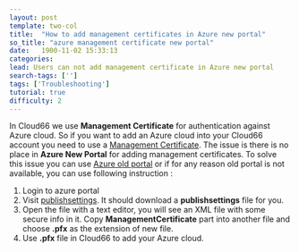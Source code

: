 ```yaml
---
layout: post
template: two-col
title:  "How to add management certificates in Azure new portal"
so_title: "azure management certificate new portal"
date:   1900-11-02 15:33:13
categories: 
lead: Users can not add management certificate in Azure new portal 
search-tags: ['']
tags: ['Troubleshooting']
tutorial: true
difficulty: 2
---
```


In Cloud66 we use **Management Certificate** for authentication against Azure cloud. So if you want to add an Azure cloud into your Cloud66 account you need to use a [Management Certificate](http://help.cloud66.com/deployment/microsoft-azure-cloud). The issue is there is no place in  **Azure New Portal** for adding management certificates.
To solve this issue you can use [Azure old portal](http://manage.windowsazure.com/) or if for any reason old portal is not available, you can use following instruction :
 
 1. Login to azure portal
 2. Visit [publishsettings](https://manage.windowsazure.com/publishsettings).  It should download a **publishsettings** file for you.
 3. Open the file with a text editor, you will see an XML file with some secure info in it. Copy **ManagementCertificate** part into another file and choose **.pfx** as the extension of new file.
 4. Use **.pfx** file in Cloud66 to add your Azure cloud. 

